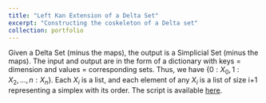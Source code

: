```yaml
---
title: "Left Kan Extension of a Delta Set"
excerpt: "Constructing the coskeleton of a Delta set"
collection: portfolio
---
```


Given a Delta Set (minus the maps), the output is a Simplicial Set (minus the maps). The input and output are in the form of a dictionary with keys = dimension and values = corresponding sets. Thus, we have $\{0:X_0, 1:X_2,...,n:X_n\}$. Each $X_i$ is a list, and each element of any $X_i$ is a list of size i+1 representing a simplex with its order. The script is available [here](/files/KanofDelta.py).
